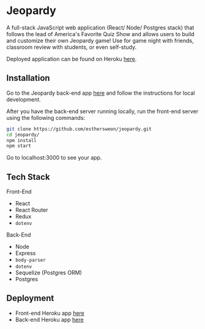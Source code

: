 # Jeopardy

A full-stack JavaScript web application (React/ Node/ Postgres stack) that follows the lead of America's Favorite Quiz Show and allows users to build and customize their own Jeopardy game! Use for game night with friends, classroom review with students, or even self-study.

Deployed application can be found on Heroku [here](https://jeopardy-frontend.herokuapp.com/).

## Installation

Go to the Jeopardy back-end app [here](https://github.com/esthersweon/jeopardy-backend) and follow the instructions for local development.

After you have the back-end server running locally, run the front-end server using the following commands: 

```zsh
git clone https://github.com/esthersweon/jeopardy.git
cd jeopardy/
npm install
npm start
```

Go to localhost:3000 to see your app.

## Tech Stack
Front-End
- React
- React Router
- Redux
- `dotenv`

Back-End
- Node
- Express
- `body-parser`
- `dotenv`
- Sequelize (Postgres ORM)
- Postgres

## Deployment
- Front-end Heroku app [here](https://jeopardy-frontend.herokuapp.com/)
- Back-end Heroku app [here](https://jeopardy-backend.herokuapp.com/)